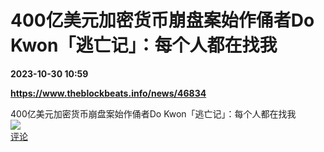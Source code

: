 # 400亿美元加密货币崩盘案始作俑者Do Kwon「逃亡记」：每个人都在找我

**2023-10-30 10:59**

**https://www.theblockbeats.info/news/46834**

400亿美元加密货币崩盘案始作俑者Do Kwon「逃亡记」：每个人都在找我  
![](https://img3.chouti.com/CHOUTI_20231030/E64EFF787E5647D69152CF9B2AE3BEFD_W281H281.jpeg)  
[评论](https://m.chouti.com/link/40451591)
